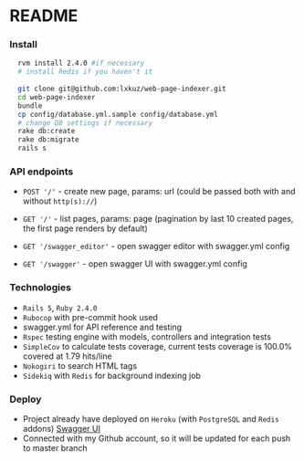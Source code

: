 # README

### Install

```bash
  rvm install 2.4.0 #if necessary
  # install Redis if you haven't it
  
  git clone git@github.com:lxkuz/web-page-indexer.git
  cd web-page-indexer
  bundle
  cp config/database.yml.sample config/database.yml
  # change DB settings if necessary
  rake db:create
  rake db:migrate
  rails s
```  

### API endpoints

* `POST '/'` - create new page, params:  url  (could be passed both with and without `http(s)://`)

* `GET '/'` - list pages, params: page (pagination by last 10 created pages, the first page renders by default)

* `GET '/swagger_editor'` - open swagger editor with swagger.yml config

* `GET '/swagger'` - open swagger UI with swagger.yml config

### Technologies
* `Rails 5`, `Ruby 2.4.0`
* `Rubocop` with pre-commit hook used
* swagger.yml for API reference and testing
* `Rspec` testing engine with models, controllers and integration tests
* `SimpleCov` to calculate tests coverage, current tests coverage is 100.0% covered at 1.79 hits/line
* `Nokogiri` to search HTML tags
* `Sidekiq` with `Redis` for background indexing job

### Deploy

* Project already have deployed on `Heroku` (with `PostgreSQL` and `Redis` addons) [Swagger UI](https://web-page-indexer.herokuapp.com/swagger)
* Connected with my Github account, so it will be updated for each push to master branch
